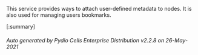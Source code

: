 






This service provides ways to attach user-defined metadata to nodes. It is also used for managing users bookmarks.

[:summary]

###### Auto generated by Pydio Cells Enterprise Distribution v2.2.8 on 26-May-2021
